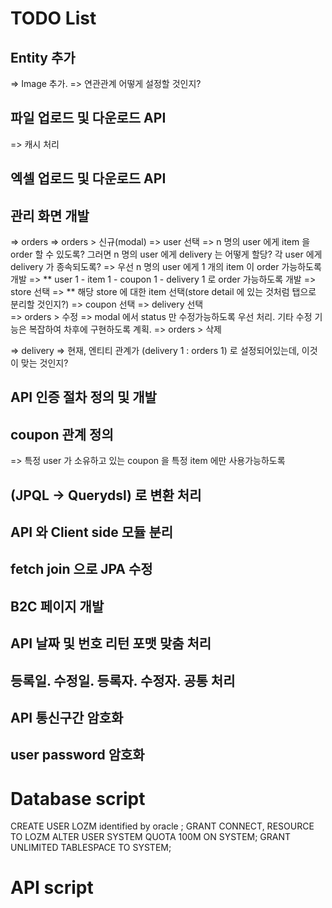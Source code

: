 # TODO List
## Entity 추가
=> Image 추가.
  => 연관관계 어떻게 설정할 것인지?

## 파일 업로드 및 다운로드 API
=> 캐시 처리

## 엑셀 업로드 및 다운로드 API

## 관리 화면 개발
=> orders
  => orders > 신규(modal)
    => user 선택
      => n 명의 user 에게 item 을 order 할 수 있도록? 그러면 n 명의 user 에게 delivery 는 어떻게 할당? 각 user 에게 delivery 가 종속되도록?
      => 우선 n 명의 user 에게 1 개의 item 이 order 가능하도록 개발
      => ** user 1 - item 1 - coupon 1 - delivery 1 로 order 가능하도록 개발
    => store 선택 
    => ** 해당 store 에 대한 item 선택(store detail 에 있는 것처럼 탭으로 분리할 것인지?)
    => coupon 선택
    => delivery 선택  
  => orders > 수정
    => modal 에서 status 만 수정가능하도록 우선 처리. 기타 수정 기능은 복잡하여 차후에 구현하도록 계획.
  => orders > 삭제
  
=> delivery
  => 현재, 엔티티 관계가 (delivery 1 : orders 1) 로 설정되어있는데, 이것이 맞는 것인지?

## API 인증 절차 정의 및 개발

## coupon 관계 정의
=> 특정 user 가 소유하고 있는 coupon 을 특정 item 에만 사용가능하도록

## (JPQL -> Querydsl) 로 변환 처리

## API 와 Client side 모듈 분리

## fetch join 으로 JPA 수정

## B2C 페이지 개발

## API 날짜 및 번호 리턴 포맷 맞춤 처리

## 등록일. 수정일. 등록자. 수정자. 공통 처리

## API 통신구간 암호화

## user password 암호화

# Database script
CREATE USER LOZM identified by oracle ;
GRANT CONNECT, RESOURCE TO LOZM
ALTER USER SYSTEM QUOTA 100M ON SYSTEM;
GRANT UNLIMITED TABLESPACE TO SYSTEM;

# API script